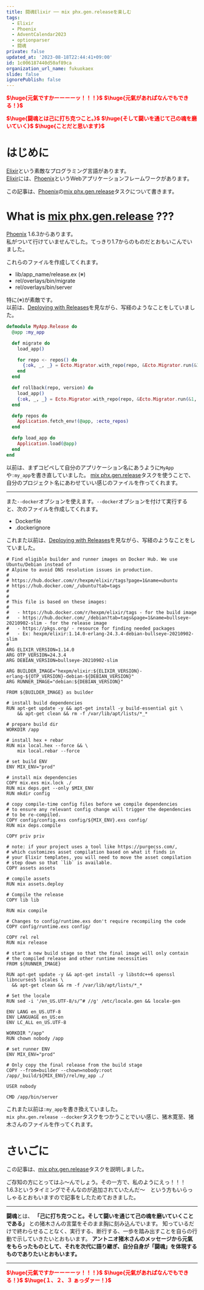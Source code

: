 ```yaml
---
title: 闘魂Elixir ── mix phx.gen.releaseを楽しむ
tags:
  - Elixir
  - Phoenix
  - AdventCalendar2023
  - optionparser
  - 闘魂
private: false
updated_at: '2023-08-18T22:44:41+09:00'
id: 1c006187440d50af89ca
organization_url_name: fukuokaex
slide: false
ignorePublish: false
---
```

<b><font color="red">$\huge{元氣ですかーーーーッ！！！}$</font></b>
<b><font color="red">$\huge{元氣があればなんでもできる！}$</font></b>

<b><font color="red">$\huge{闘魂とは己に打ち克つこと。}$</font></b>
<b><font color="red">$\huge{そして闘いを通じて己の魂を磨いていく}$</font></b>
<b><font color="red">$\huge{ことだと思います}$</font></b>
# はじめに

[Elixir](https://elixir-lang.org/)という素敵なプログラミング言語があります。  
[Elixir](https://elixir-lang.org/)には、[Phoenix](https://www.phoenixframework.org/)というWebアプリケーションフレームワークがあります。  

この記事は、[Phoenix](https://www.phoenixframework.org/)の[mix phx.gen.release](https://hexdocs.pm/phoenix/Mix.Tasks.Phx.Gen.Release.html)タスクについて書きます。  

# What is [mix phx.gen.release](https://hexdocs.pm/phoenix/Mix.Tasks.Phx.Gen.Release.html) ???

[Phoenix](https://www.phoenixframework.org/) 1.6.3からあります。  
私がついて行けていませんでした。てっきり1.7からのものだとおもいこんでいました。

これらのファイルを作成してくれます。  

- lib/app_name/release.ex (※)
- rel/overlays/bin/migrate
- rel/overlays/bin/server

特に(※)が素敵です。  
以前は、[Deploying with Releases](https://hexdocs.pm/phoenix/releases.html)を見ながら、写経のようなことをしていました。  

```elixir:lib/app_name/release.ex
defmodule MyApp.Release do
  @app :my_app

  def migrate do
    load_app()

    for repo <- repos() do
      {:ok, _, _} = Ecto.Migrator.with_repo(repo, &Ecto.Migrator.run(&1, :up, all: true))
    end
  end

  def rollback(repo, version) do
    load_app()
    {:ok, _, _} = Ecto.Migrator.with_repo(repo, &Ecto.Migrator.run(&1, :down, to: version))
  end

  defp repos do
    Application.fetch_env!(@app, :ecto_repos)
  end

  defp load_app do
    Application.load(@app)
  end
end
```

以前は、まずコピペして自分のアプリケーション名にあうように`MyApp`や`:my_app`を書き直していました。
[mix phx.gen.release](https://hexdocs.pm/phoenix/Mix.Tasks.Phx.Gen.Release.html)タスクを使うことで、自分のプロジェクト名にあわせていい感じのファイルを作ってくれます。

---


また`--docker`オプションを使えます。`--docker`オプションを付けて実行すると、次のファイルを作成してくれます。

- Dockerfile
- .dockerignore

これまた以前は、[Deploying with Releases](https://hexdocs.pm/phoenix/releases.html)を見ながら、写経のようなことをしていました。 

```docker:Dockerfile
# Find eligible builder and runner images on Docker Hub. We use Ubuntu/Debian instead of
# Alpine to avoid DNS resolution issues in production.
#
# https://hub.docker.com/r/hexpm/elixir/tags?page=1&name=ubuntu
# https://hub.docker.com/_/ubuntu?tab=tags
#
#
# This file is based on these images:
#
#   - https://hub.docker.com/r/hexpm/elixir/tags - for the build image
#   - https://hub.docker.com/_/debian?tab=tags&page=1&name=bullseye-20210902-slim - for the release image
#   - https://pkgs.org/ - resource for finding needed packages
#   - Ex: hexpm/elixir:1.14.0-erlang-24.3.4-debian-bullseye-20210902-slim
#
ARG ELIXIR_VERSION=1.14.0
ARG OTP_VERSION=24.3.4
ARG DEBIAN_VERSION=bullseye-20210902-slim

ARG BUILDER_IMAGE="hexpm/elixir:${ELIXIR_VERSION}-erlang-${OTP_VERSION}-debian-${DEBIAN_VERSION}"
ARG RUNNER_IMAGE="debian:${DEBIAN_VERSION}"

FROM ${BUILDER_IMAGE} as builder

# install build dependencies
RUN apt-get update -y && apt-get install -y build-essential git \
    && apt-get clean && rm -f /var/lib/apt/lists/*_*

# prepare build dir
WORKDIR /app

# install hex + rebar
RUN mix local.hex --force && \
    mix local.rebar --force

# set build ENV
ENV MIX_ENV="prod"

# install mix dependencies
COPY mix.exs mix.lock ./
RUN mix deps.get --only $MIX_ENV
RUN mkdir config

# copy compile-time config files before we compile dependencies
# to ensure any relevant config change will trigger the dependencies
# to be re-compiled.
COPY config/config.exs config/${MIX_ENV}.exs config/
RUN mix deps.compile

COPY priv priv

# note: if your project uses a tool like https://purgecss.com/,
# which customizes asset compilation based on what it finds in
# your Elixir templates, you will need to move the asset compilation
# step down so that `lib` is available.
COPY assets assets

# compile assets
RUN mix assets.deploy

# Compile the release
COPY lib lib

RUN mix compile

# Changes to config/runtime.exs don't require recompiling the code
COPY config/runtime.exs config/

COPY rel rel
RUN mix release

# start a new build stage so that the final image will only contain
# the compiled release and other runtime necessities
FROM ${RUNNER_IMAGE}

RUN apt-get update -y && apt-get install -y libstdc++6 openssl libncurses5 locales \
  && apt-get clean && rm -f /var/lib/apt/lists/*_*

# Set the locale
RUN sed -i '/en_US.UTF-8/s/^# //g' /etc/locale.gen && locale-gen

ENV LANG en_US.UTF-8
ENV LANGUAGE en_US:en
ENV LC_ALL en_US.UTF-8

WORKDIR "/app"
RUN chown nobody /app

# set runner ENV
ENV MIX_ENV="prod"

# Only copy the final release from the build stage
COPY --from=builder --chown=nobody:root /app/_build/${MIX_ENV}/rel/my_app ./

USER nobody

CMD /app/bin/server
```

これまた以前は`:my_app`を書き換えていました。  
`mix phx.gen.release --docker`タスクをつかうことでいい感じ、猪木寛至、猪木さんのファイルを作ってくれます。  


# さいごに

この記事は、[mix phx.gen.release](https://hexdocs.pm/phoenix/Mix.Tasks.Phx.Gen.Release.html)タスクを説明しました。  

ご存知の方にとってはふ〜んでしょう。その一方で、私のようにえっ！！！ 1.6.3というタイミングでそんなのが追加されていたんだ〜　という方もいらっしゃるとおもいますので記事をしたためておきました。  

---

**闘魂**とは、  **「己に打ち克つこと。そして闘いを通じて己の魂を磨いていくことである」** との猪木さんの言葉をそのまま胸に刻み込んでいます。
知っているだけで終わらせることなく、実行する、断行する、一歩を踏み出すことを自らの行動で示していきたいとおもいます。
**アントニオ猪木さんのメッセージから元氣をもらったものとして、それを次代に語り継ぎ、自分自身が「闘魂」を体現するものでありたいとおもいます。**

---

<b><font color="red">$\huge{元氣ですかーーーーッ！！！}$</font></b>
<b><font color="red">$\huge{元氣があればなんでもできる！}$</font></b>
<b><font color="red">$\huge{１、２、３ ぁっダァー！}$</font></b>
